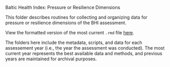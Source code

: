 Baltic Health Index: Pressure or Resilience Dimensions

This folder describes routines for collecting and organizing data for pressure or resilience dimensions of the BHI assessment.

View the formatted version of the most current `.rmd` file [here](https://github.com/OHI-Science/bhi-prep/tree/master/data/pressures/climate_change/v2019/climate_change_data.rmd).

The folders here include the metadata, scripts, and data for each assessement year (i.e., the year the assessment was conducted). The most current year represents the best available data and methods, and previous years are maintained for archival purposes.
